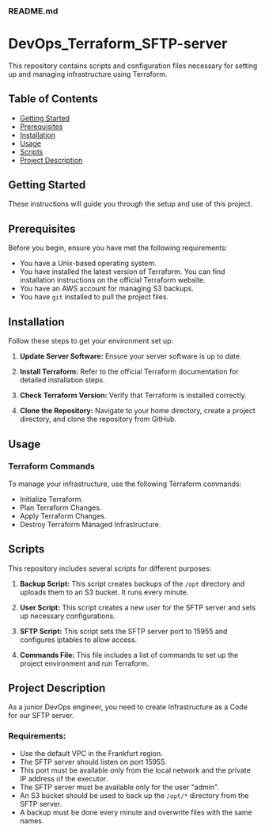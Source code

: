 ### README.md

# DevOps_Terraform_SFTP-server

This repository contains scripts and configuration files necessary for setting up and managing infrastructure using Terraform.

## Table of Contents
- [Getting Started](#getting-started)
- [Prerequisites](#prerequisites)
- [Installation](#installation)
- [Usage](#usage)
- [Scripts](#scripts)
- [Project Description](#project-description)


## Getting Started

These instructions will guide you through the setup and use of this project.

## Prerequisites

Before you begin, ensure you have met the following requirements:
- You have a Unix-based operating system.
- You have installed the latest version of Terraform. You can find installation instructions on the official Terraform website.
- You have an AWS account for managing S3 backups.
- You have `git` installed to pull the project files.

## Installation

Follow these steps to get your environment set up:

1. **Update Server Software:** Ensure your server software is up to date.

2. **Install Terraform:** Refer to the official Terraform documentation for detailed installation steps.

3. **Check Terraform Version:** Verify that Terraform is installed correctly.

4. **Clone the Repository:** Navigate to your home directory, create a project directory, and clone the repository from GitHub.

## Usage

### Terraform Commands
To manage your infrastructure, use the following Terraform commands:
- Initialize Terraform.
- Plan Terraform Changes.
- Apply Terraform Changes.
- Destroy Terraform Managed Infrastructure.

## Scripts

This repository includes several scripts for different purposes:

1. **Backup Script:** This script creates backups of the `/opt` directory and uploads them to an S3 bucket. It runs every minute.

2. **User Script:** This script creates a new user for the SFTP server and sets up necessary configurations.

3. **SFTP Script:** This script sets the SFTP server port to 15955 and configures iptables to allow access.

4. **Commands File:** This file includes a list of commands to set up the project environment and run Terraform.

## Project Description

As a junior DevOps engineer, you need to create Infrastructure as a Code for our SFTP server.

### Requirements:
- Use the default VPC in the Frankfurt region.
- The SFTP server should listen on port 15955.
- This port must be available only from the local network and the private IP address of the executor.
- The SFTP server must be available only for the user "admin".
- An S3 bucket should be used to back up the `/opt/*` directory from the SFTP server.
- A backup must be done every minute and overwrite files with the same names.

